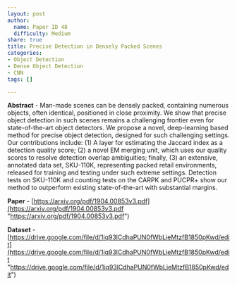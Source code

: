 ```yaml
---
layout: post
author:
  name: Paper ID 48
  difficulty: Medium
share: true
title: Precise Detection in Densely Packed Scenes
categories:
- Object Detection
- Dense Object Detection
- CNN
tags: []

---
```

**Abstract** - Man-made scenes can be densely packed, containing numerous objects, often identical, positioned in close proximity. We show that precise object detection in such scenes remains a challenging frontier even for state-of-the-art object detectors. We propose a novel, deep-learning based method for precise object detection, designed for such challenging settings. Our contributions include: (1) A layer for estimating the Jaccard index as a detection quality score; (2) a novel EM merging unit, which uses our quality scores to resolve detection overlap ambiguities; finally, (3) an extensive, annotated data set, SKU-110K, representing packed retail environments, released for training and testing under such extreme settings. Detection tests on SKU-110K and counting tests on the CARPK and PUCPR+ show our method to outperform existing state-of-the-art with substantial margins. 

**Paper** - [https://arxiv.org/pdf/1904.00853v3.pdf](https://arxiv.org/pdf/1904.00853v3.pdf "https://arxiv.org/pdf/1904.00853v3.pdf") 

**Dataset** - [https://drive.google.com/file/d/1iq93lCdhaPUN0fWbLieMtzfB1850pKwd/edit](https://drive.google.com/file/d/1iq93lCdhaPUN0fWbLieMtzfB1850pKwd/edit "https://drive.google.com/file/d/1iq93lCdhaPUN0fWbLieMtzfB1850pKwd/edit")